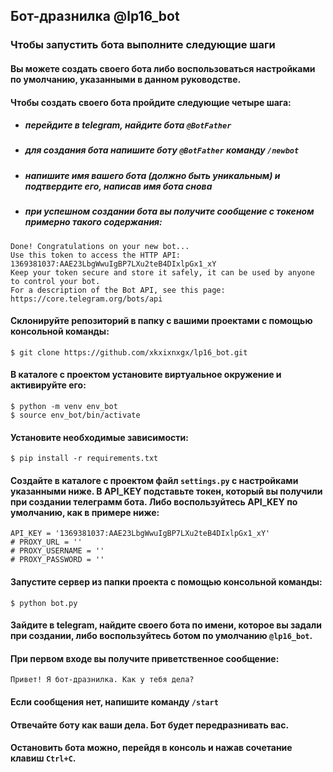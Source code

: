 ## Бот-дразнилка @lp16_bot

### Чтобы запустить бота выполните следующие шаги

#### Вы можете создать своего бота либо воспользоваться настройками по умолчанию, указанными в данном руководстве.
#### Чтобы создать своего бота пройдите следующие четыре шага:
+ ##### перейдите в telegram, найдите бота `@BotFather` 
+ ##### для создания бота напишите боту `@BotFather`  команду `/newbot`
+ ##### напишите имя вашего бота (должно быть уникальным) и подтвердите его, написав имя бота снова
+ ##### при успешном создании бота вы получите сообщение с токеном примерно такого содержания:
```
Done! Congratulations on your new bot...
Use this token to access the HTTP API: 1369381037:AAE23LbgWwuIgBP7LXu2teB4DIxlpGx1_xY
Keep your token secure and store it safely, it can be used by anyone to control your bot.
For a description of the Bot API, see this page: https://core.telegram.org/bots/api
```

#### Склонируйте репозиторий в папку с вашими проектами с помощью консольной команды:

```
$ git clone https://github.com/xkxixnxgx/lp16_bot.git
```

#### В каталоге с проектом установите виртуальное окружение и активируйте его:

```
$ python -m venv env_bot
$ source env_bot/bin/activate
```

#### Установите необходимые зависимости:

```
$ pip install -r requirements.txt
```

#### Создайте в каталоге с проектом файл `settings.py` с настройками указанными ниже. В API_KEY подставьте токен, который вы получили при создании телеграмм бота. Либо воспользуйтесь API_KEY по умолчанию, как в примере ниже:

```
API_KEY = '1369381037:AAE23LbgWwuIgBP7LXu2teB4DIxlpGx1_xY'
# PROXY_URL = ''
# PROXY_USERNAME = ''
# PROXY_PASSWORD = ''
```

#### Запустите сервер из папки проекта с помощью консольной команды:

```
$ python bot.py
```

#### Зайдите в telegram, найдите своего бота по имени, которое вы задали при создании, либо воспользуйтесь ботом по умолчанию `@lp16_bot`.
#### При первом входе вы получите приветственное сообщение:
`Привет! Я бот-дразнилка.
Как у тебя дела?`

#### Если сообщения нет, напишите команду `/start`

#### Отвечайте боту как ваши дела. Бот будет передразнивать вас.

#### Остановить бота можно, перейдя в консоль и нажав сочетание клавиш `Ctrl+C`.





